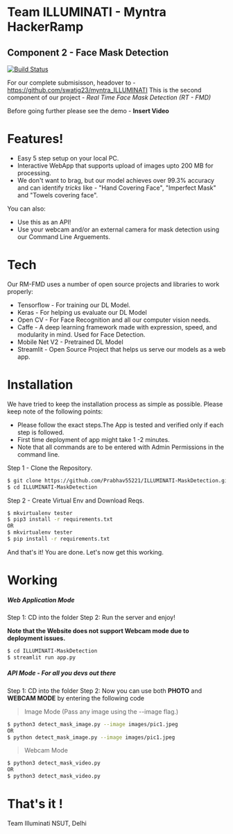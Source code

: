 # Team ILLUMINATI - Myntra HackerRamp
## Component 2 - Face Mask Detection
[![Build Status](https://travis-ci.org/joemccann/dillinger.svg?branch=master)](https://travis-ci.org/joemccann/dillinger)

For our complete submisisson, headover to - https://github.com/swatig23/myntra_ILLUMINATI
This is the second component of our project - *Real Time Face Mask Detection (RT - FMD)*

Before going further please see the demo - ____Insert Video____

# Features!

  - Easy 5 step setup on your local PC.
  - Interactive WebApp that supports upload of images upto 200 MB for processing.
  - We don't want to brag, but our model achieves over 99.3% accuracy and can identify *tricks* like - "Hand Covering Face", "Imperfect Mask" and "Towels covering
  face".

You can also:
  - Use this as an API!
  - Use your webcam and/or an external camera for mask detection using our Command Line Arguements.


# Tech

Our RM-FMD uses a number of open source projects and libraries to work properly:

* Tensorflow - For training our DL Model.
* Keras - For helping us evaluate our DL Model
* Open CV - For Face Recognition and all our computer vision needs.
* Caffe - A deep learning framework made with expression, speed, and modularity in mind. Used for Face Detection.
* Mobile Net V2 - Pretrained DL Model
* Streamlit - Open Source Project that helps us serve our models as a web app.

# Installation

We have tried to keep the installation process as simple as possible. Please keep note of the following points:

* Please follow the exact steps.The App is tested and verified only if each step is followed.
* First time deployment of app might take 1 -2 minutes.
* Note that all commands are to be entered with Admin Permissions in the command line.

Step 1 - Clone the Repository.
```sh
$ git clone https://github.com/Prabhav55221/ILLUMINATI-MaskDetection.git
$ cd ILLUMINATI-MaskDetection
```

Step 2 - Create Virtual Env and Download Reqs.
```sh
$ mkvirtualenv tester
$ pip3 install -r requirements.txt
OR
$ mkvirtualenv tester
$ pip install -r requirements.txt
```

And that's it! You are done. Let's now get this working.

# Working

##### Web Application Mode

Step 1: CD into the folder
Step 2: Run the server and enjoy!

__Note that the Website does not support Webcam mode due to deployment issues.__

```sh
$ cd ILLUMINATI-MaskDetection
$ streamlit run app.py
```

##### API Mode - For all you devs out there

Step 1: CD into the folder
Step 2: Now you can use both __PHOTO__ and __WEBCAM MODE__ by entering the following code

> Image Mode (Pass any image using the --image flag.)
```sh
$ python3 detect_mask_image.py --image images/pic1.jpeg
OR
$ python detect_mask_image.py --image images/pic1.jpeg
```

> Webcam Mode
```sh
$ python3 detect_mask_video.py 
OR
$ python3 detect_mask_video.py 
```

# That's it !

Team Illuminati
NSUT, Delhi
